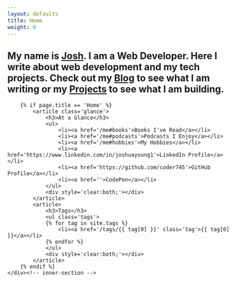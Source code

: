 ```yaml
---
layout: defaults
title: Home
weight: 0
---
```

<section class='home'>
    <div class='inner-section'>
        <article>
            <h2>
            My name is <span><a href='/me'>Josh</a></span>. I am a Web Developer. Here I write 
            about web development and my tech projects. Check out my <a href='/thoughts'>Blog</a> 
            to see what I am writing or my <a href='/projects'>Projects</a> 
            to see what I am building.
            </h2>
        </article>

        {% if page.title == 'Home' %}
            <article class='glance'>
                <h3>At a Glance</h3>
                <ul>
                    <li><a href='/me#books'>Books I've Read</a></li>
                    <li><a href='/me#podcasts'>Podcasts I Enjoy</a></li>
                    <li><a href='/me#hobbies'>My Hobbies</a></li>
                    <li><a href='https://www.linkedin.com/in/joshuayoung1'>LinkedIn Profile</a></li>
                    <li><a href='https://github.com/coder745'>GitHub Profile</a></li>
                    <li><a href=''>CodePen</a></li>
                </ul>
                <div style='clear:both;'></div>
            </article>
            <article>
                <h3>Tags</h3>
                <ul class='tags'>
                {% for tag in site.tags %}
                    <li><a href='/tags/{{ tag[0] }}' class='tag'>{{ tag[0] }}</a></li>
                {% endfor %}
                </ul>
                <div style='clear:both;'></div>
            </article>
        {% endif %}
    </div><!-- inner-section -->
</section>